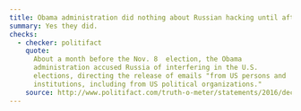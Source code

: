 ```yaml
---
title: Obama administration did nothing about Russian hacking until after election
summary: Yes they did.
checks:
  - checker: politifact
    quote:
      About a month before the Nov. 8  election, the Obama
      administration accused Russia of interfering in the U.S.
      elections, directing the release of emails "from US persons and
      institutions, including from US political organizations."
    source: http://www.politifact.com/truth-o-meter/statements/2016/dec/15/donald-trump/pants-fire-trump-tweet-about-russian-hacking-probe/
---
```

